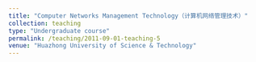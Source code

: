 ```yaml
---
title: "Computer Networks Management Technology（计算机网络管理技术）"
collection: teaching
type: "Undergraduate course"
permalink: /teaching/2011-09-01-teaching-5
venue: "Huazhong University of Science & Technology"
---
```

